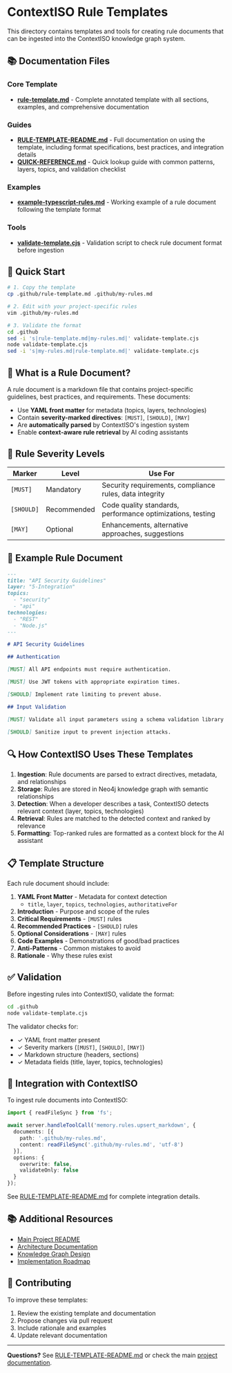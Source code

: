 # ContextISO Rule Templates

This directory contains templates and tools for creating rule documents that can be ingested into the ContextISO knowledge graph system.

## 📚 Documentation Files

### Core Template
- **[rule-template.md](./rule-template.md)** - Complete annotated template with all sections, examples, and comprehensive documentation

### Guides
- **[RULE-TEMPLATE-README.md](./RULE-TEMPLATE-README.md)** - Full documentation on using the template, including format specifications, best practices, and integration details
- **[QUICK-REFERENCE.md](./QUICK-REFERENCE.md)** - Quick lookup guide with common patterns, layers, topics, and validation checklist

### Examples
- **[example-typescript-rules.md](./example-typescript-rules.md)** - Working example of a rule document following the template format

### Tools
- **[validate-template.cjs](./validate-template.cjs)** - Validation script to check rule document format before ingestion

## 🚀 Quick Start

```bash
# 1. Copy the template
cp .github/rule-template.md .github/my-rules.md

# 2. Edit with your project-specific rules
vim .github/my-rules.md

# 3. Validate the format
cd .github
sed -i 's|rule-template.md|my-rules.md|' validate-template.cjs
node validate-template.cjs
sed -i 's|my-rules.md|rule-template.md|' validate-template.cjs
```

## 📖 What is a Rule Document?

A rule document is a markdown file that contains project-specific guidelines, best practices, and requirements. These documents:

- Use **YAML front matter** for metadata (topics, layers, technologies)
- Contain **severity-marked directives**: `[MUST]`, `[SHOULD]`, `[MAY]`
- Are **automatically parsed** by ContextISO's ingestion system
- Enable **context-aware rule retrieval** by AI coding assistants

## 🎯 Rule Severity Levels

| Marker | Level | Use For |
|--------|-------|---------|
| `[MUST]` | Mandatory | Security requirements, compliance rules, data integrity |
| `[SHOULD]` | Recommended | Code quality standards, performance optimizations, testing |
| `[MAY]` | Optional | Enhancements, alternative approaches, suggestions |

## 📝 Example Rule Document

```markdown
---
title: "API Security Guidelines"
layer: "5-Integration"
topics:
  - "security"
  - "api"
technologies:
  - "REST"
  - "Node.js"
---

# API Security Guidelines

## Authentication

[MUST] All API endpoints must require authentication.

[MUST] Use JWT tokens with appropriate expiration times.

[SHOULD] Implement rate limiting to prevent abuse.

## Input Validation

[MUST] Validate all input parameters using a schema validation library.

[SHOULD] Sanitize input to prevent injection attacks.
```

## 🔍 How ContextISO Uses These Templates

1. **Ingestion**: Rule documents are parsed to extract directives, metadata, and relationships
2. **Storage**: Rules are stored in Neo4j knowledge graph with semantic relationships
3. **Detection**: When a developer describes a task, ContextISO detects relevant context (layer, topics, technologies)
4. **Retrieval**: Rules are matched to the detected context and ranked by relevance
5. **Formatting**: Top-ranked rules are formatted as a context block for the AI assistant

## 📋 Template Structure

Each rule document should include:

1. **YAML Front Matter** - Metadata for context detection
   - `title`, `layer`, `topics`, `technologies`, `authoritativeFor`
2. **Introduction** - Purpose and scope of the rules
3. **Critical Requirements** - `[MUST]` rules
4. **Recommended Practices** - `[SHOULD]` rules
5. **Optional Considerations** - `[MAY]` rules
6. **Code Examples** - Demonstrations of good/bad practices
7. **Anti-Patterns** - Common mistakes to avoid
8. **Rationale** - Why these rules exist

## ✅ Validation

Before ingesting rules into ContextISO, validate the format:

```bash
cd .github
node validate-template.cjs
```

The validator checks for:
- ✓ YAML front matter present
- ✓ Severity markers (`[MUST]`, `[SHOULD]`, `[MAY]`)
- ✓ Markdown structure (headers, sections)
- ✓ Metadata fields (title, layer, topics, technologies)

## 🔗 Integration with ContextISO

To ingest rule documents into ContextISO:

```typescript
import { readFileSync } from 'fs';

await server.handleToolCall('memory.rules.upsert_markdown', {
  documents: [{
    path: '.github/my-rules.md',
    content: readFileSync('.github/my-rules.md', 'utf-8')
  }],
  options: {
    overwrite: false,
    validateOnly: false
  }
});
```

See [RULE-TEMPLATE-README.md](./RULE-TEMPLATE-README.md) for complete integration details.

## 📚 Additional Resources

- [Main Project README](../README.md)
- [Architecture Documentation](../6-Docs/)
- [Knowledge Graph Design](../6-Docs/knowledge-graph-memory/design.md)
- [Implementation Roadmap](../PHASES-1-4-ROADMAP.md)

## 🤝 Contributing

To improve these templates:

1. Review the existing template and documentation
2. Propose changes via pull request
3. Include rationale and examples
4. Update relevant documentation

---

**Questions?** See [RULE-TEMPLATE-README.md](./RULE-TEMPLATE-README.md) or check the main [project documentation](../README.md).
